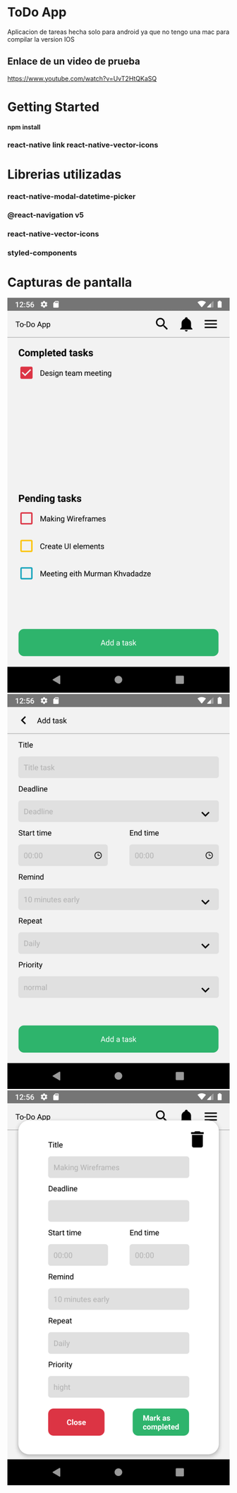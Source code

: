 # ToDo App
Aplicacion de tareas hecha solo para android ya que no tengo una mac para compilar la version IOS

## Enlace de un video de prueba
https://www.youtube.com/watch?v=UvT2HtQKaSQ

# Getting Started

#### npm install
### react-native link react-native-vector-icons

# Librerias utilizadas
### react-native-modal-datetime-picker
### @react-navigation v5
### react-native-vector-icons
### styled-components

# Capturas de pantalla

![Captura de la app](./.readme-public/capture1.png)
![Captura de la app](./.readme-public/capture2.png)
![Captura de la app](./.readme-public/capture3.png)
